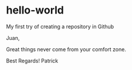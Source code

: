 # hello-world
My first try of creating a repository in Github

Juan,

Great things never come from your comfort zone.

Best Regards!
Patrick

